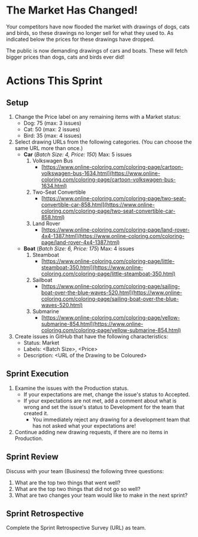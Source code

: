 # The Market Has Changed!
Your competitors have now flooded the market with drawings of dogs, cats and birds, so these drawings no longer sell for what they used to. As indicated below the prices for these drawings have dropped.

The public is now demanding drawings of cars and boats. These will fetch bigger prices than dogs, cats and birds ever did!

# Actions This Sprint
## Setup
1. Change the Price label on any remaining items with a Market status:
   - Dog: 75 (max: 3 issues)
   - Cat: 50 (max: 2 issues)
   - Bird: 35 (max: 4 issues)
1. Select drawing URLs from the following categories. (You can choose the same URL more than once.)
   - **Car** (_Batch Size: 4, Price: 150_) Max: 5 issues
     1. Volkswagen Bus
        - [https://www.online-coloring.com/coloring-page/cartoon-volkswagen-bus-1634.html](https://www.online-coloring.com/coloring-page/cartoon-volkswagen-bus-1634.html)
     3. Two-Seat Convertible
        - [https://www.online-coloring.com/coloring-page/two-seat-convertible-car-858.html](https://www.online-coloring.com/coloring-page/two-seat-convertible-car-858.html)
     5. Land Rover
        - [https://www.online-coloring.com/coloring-page/land-rover-4x4-1387.html](https://www.online-coloring.com/coloring-page/land-rover-4x4-1387.html)
   - **Boat** (_Batch Size: 6, Price: 175_) Max: 4 issues
     1. Steamboat
        - [https://www.online-coloring.com/coloring-page/little-steamboat-350.html](https://www.online-coloring.com/coloring-page/little-steamboat-350.html)
      1. Sailboat
         - [https://www.online-coloring.com/coloring-page/sailing-boat-over-the-blue-waves-520.html](https://www.online-coloring.com/coloring-page/sailing-boat-over-the-blue-waves-520.html)
      1. Submarine
         - [https://www.online-coloring.com/coloring-page/yellow-submarine-854.html](https://www.online-coloring.com/coloring-page/yellow-submarine-854.html) 
1. Create issues in GitHub that have the following characteristics:
      - Status: Market
      - Labels: \<Batch Size>, \<Price>
      - Description: \<URL of the Drawing to be Coloured>

 ## Sprint Execution
1. Examine the issues with the Production status.
   - If your expectations are met, change the issue's status to Accepted.
   - If your expectations are not met, add a comment about what is wrong and set the issue's status to Development for the team that created it.
      - You immediately reject any drawing for a development team that has not asked what your expectations are!
1. Continue adding new drawing requests, if there are no items in Production.

## Sprint Review
Discuss with your team (Business) the following three questions:
1. What are the top two things that went well?
1. What are the top two things that did not go so well?
1. What are two changes your team would like to make in the next sprint?

## Sprint Retrospective
Complete the Sprint Retrospective Survey (URL) as team.
